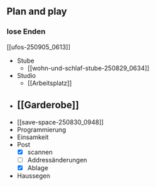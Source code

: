 ## Plan and play
### lose Enden
[[ufos-250905_0613]]
- Stube
	- [[wohn-und-schlaf-stube-250829_0634]]
- Studio
	- [[Arbeitsplatz]]
- [[Garderobe]]
	- 
- [[save-space-250830_0948]]
- Programmierung
- Einsamkeit
- Post
	- [x] scannen
	- [ ] Addressänderungen
	- [x] Ablage
- Haussegen